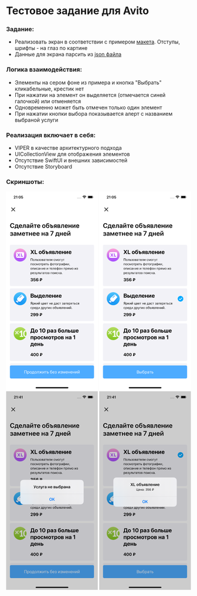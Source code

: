 
# Тестовое задание для Avito

### Задание:
- Реализовать экран в соответствии с примером [макета](https://github.com/avito-tech/internship/blob/main/screen.png). Отступы, шрифты - на глаз по картине
- Данные для экрана парсить из [json файла](https://github.com/avito-tech/internship/blob/main/result.json)

### Логика взаимодействия:
- Элементы на сером фоне из примера и кнопка "Выбрать" кликабельные, крестик нет
- При нажатии на элемент он выделяется (отмечается синей галочкой) или отменяется
- Одновременно может быть отмечен только один элемент
- При нажатии кнопки выбора показывается алерт с названием выбраной услуги

### Реализация включает в себя:
+ VIPER в качестве архитектурного подхода
+ UICollectionView для отображения элементов 
+ Отсутствие SwiftUI и внешних зависимостей 
+ Отсутствие Storyboard

### Скриншоты:
<p align="center">
  <img src = "https://github.com/MalyshevMaksim/Avito-Intership/blob/main/Screenshots/1.png" width="250"/>
  <img src = "https://github.com/MalyshevMaksim/Avito-Intership/blob/main/Screenshots/2.png" width="250"/>
  <img src = "https://github.com/MalyshevMaksim/Avito-Intership/blob/main/Screenshots/3.png" width="250"/>
  <img src = "https://github.com/MalyshevMaksim/Avito-Intership/blob/main/Screenshots/4.png" width="250"/>
</p>
